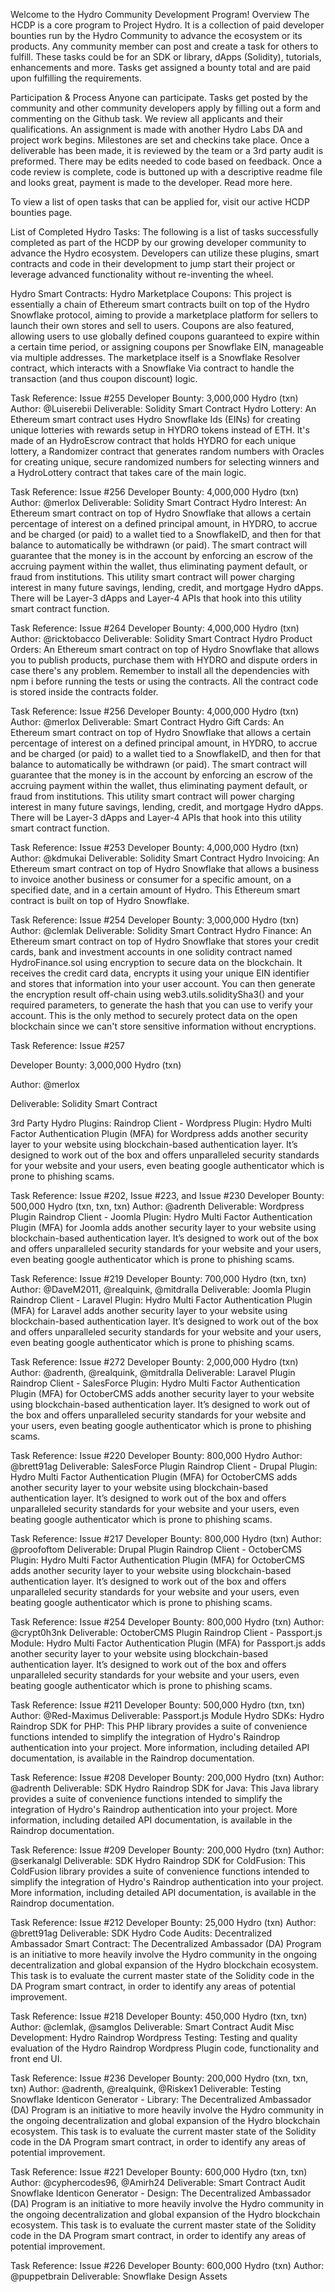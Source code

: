 Welcome to the Hydro Community Development Program!
Overview
The HCDP is a core program to Project Hydro. It is a collection of paid developer bounties run by the Hydro Community to advance the ecosystem or its products. Any community member can post and create a task for others to fulfill. These tasks could be for an SDK or library, dApps (Solidity), tutorials, enhancements and more. Tasks get assigned a bounty total and are paid upon fulfilling the requirements.

Participation & Process
Anyone can participate. Tasks get posted by the community and other community developers apply by filling out a form and commenting on the Github task. We review all applicants and their qualifications. An assignment is made with another Hydro Labs DA and project work begins. Milestones are set and checkins take place. Once a deliverable has been made, it is reviewed by the team or a 3rd party audit is preformed. There may be edits needed to code based on feedback. Once a code review is complete, code is buttoned up with a descriptive readme file and looks great, payment is made to the developer. Read more here.

To view a list of open tasks that can be applied for, visit our active HCDP bounties page.

List of Completed Hydro Tasks:
The following is a list of tasks successfully completed as part of the HCDP by our growing developer community to advance the Hydro ecosystem. Developers can utilize these plugins, smart contracts and code in their development to jump start their project or leverage advanced functionality without re-inventing the wheel.

Hydro Smart Contracts:
Hydro Marketplace Coupons: This project is essentially a chain of Ethereum smart contracts built on top of the Hydro Snowflake protocol, aiming to provide a marketplace platform for sellers to launch their own stores and sell to users. Coupons are also featured, allowing users to use globally defined coupons guaranteed to expire within a certain time period, or assigning coupons per Snowflake EIN, manageable via multiple addresses. The marketplace itself is a Snowflake Resolver contract, which interacts with a Snowflake Via contract to handle the transaction (and thus coupon discount) logic.

Task Reference: Issue #255
Developer Bounty: 3,000,000 Hydro (txn)
Author: @Luiserebii
Deliverable: Solidity Smart Contract
Hydro Lottery: An Ethereum smart contract uses Hydro Snowflake Ids (EINs) for creating unique lotteries with rewards setup in HYDRO tokens instead of ETH. It's made of an HydroEscrow contract that holds HYDRO for each unique lottery, a Randomizer contract that generates random numbers with Oracles for creating unique, secure randomized numbers for selecting winners and a HydroLottery contract that takes care of the main logic.

Task Reference: Issue #256
Developer Bounty: 4,000,000 Hydro (txn)
Author: @merlox
Deliverable: Solidity Smart Contract
Hydro Interest: An Ethereum smart contract on top of Hydro Snowflake that allows a certain percentage of interest on a defined principal amount, in HYDRO, to accrue and be charged (or paid) to a wallet tied to a SnowflakeID, and then for that balance to automatically be withdrawn (or paid). The smart contract will guarantee that the money is in the account by enforcing an escrow of the accruing payment within the wallet, thus eliminating payment default, or fraud from institutions. This utility smart contract will power charging interest in many future savings, lending, credit, and mortgage Hydro dApps. There will be Layer-3 dApps and Layer-4 APIs that hook into this utility smart contract function.

Task Reference: Issue #264
Developer Bounty: 4,000,000 Hydro (txn)
Author: @ricktobacco
Deliverable: Solidity Smart Contract
Hydro Product Orders: An Ethereum smart contract on top of Hydro Snowflake that allows you to publish products, purchase them with HYDRO and dispute orders in case there's any problem. Remember to install all the dependencies with npm i before running the tests or using the contracts. All the contract code is stored inside the contracts folder.

Task Reference: Issue #256
Developer Bounty: 4,000,000 Hydro (txn)
Author: @merlox
Deliverable: Smart Contract
Hydro Gift Cards: An Ethereum smart contract on top of Hydro Snowflake that allows a certain percentage of interest on a defined principal amount, in HYDRO, to accrue and be charged (or paid) to a wallet tied to a SnowflakeID, and then for that balance to automatically be withdrawn (or paid). The smart contract will guarantee that the money is in the account by enforcing an escrow of the accruing payment within the wallet, thus eliminating payment default, or fraud from institutions. This utility smart contract will power charging interest in many future savings, lending, credit, and mortgage Hydro dApps. There will be Layer-3 dApps and Layer-4 APIs that hook into this utility smart contract function.

Task Reference: Issue #253
Developer Bounty: 4,000,000 Hydro (txn)
Author: @kdmukai
Deliverable: Solidity Smart Contract
Hydro Invoicing: An Ethereum smart contract on top of Hydro Snowflake that allows a business to invoice another business or consumer for a specific amount, on a specified date, and in a certain amount of Hydro. This Ethereum smart contract is built on top of Hydro Snowflake.

Task Reference: Issue #254
Developer Bounty: 3,000,000 Hydro (txn)
Author: @clemlak
Deliverable: Solidity Smart Contract
Hydro Finance: An Ethereum smart contract on top of Hydro Snowflake that stores your credit cards, bank and investment accounts in one solidity contract named HydroFinance.sol using encryption to secure data on the blockchain. It receives the credit card data, encrypts it using your unique EIN identifier and stores that information into your user account. You can then generate the encryption result off-chain using web3.utils.soliditySha3() and your required parameters, to generate the hash that you can use to verify your account. This is the only method to securely protect data on the open blockchain since we can't store sensitive information without encryptions.

Task Reference: Issue #257

Developer Bounty: 3,000,000 Hydro (txn)

Author: @merlox

Deliverable: Solidity Smart Contract

3rd Party Hydro Plugins:
Raindrop Client - Wordpress Plugin: Hydro Multi Factor Authentication Plugin (MFA) for Wordpress adds another security layer to your website using blockchain-based authentication layer. It’s designed to work out of the box and offers unparalleled security standards for your website and your users, even beating google authenticator which is prone to phishing scams.

Task Reference: Issue #202, Issue #223, and Issue #230
Developer Bounty: 500,000 Hydro (txn, txn, txn)
Author: @adrenth
Deliverable: Wordpress Plugin
Raindrop Client - Joomla Plugin: Hydro Multi Factor Authentication Plugin (MFA) for Joomla adds another security layer to your website using blockchain-based authentication layer. It’s designed to work out of the box and offers unparalleled security standards for your website and your users, even beating google authenticator which is prone to phishing scams.

Task Reference: Issue #219
Developer Bounty: 700,000 Hydro (txn, txn)
Author: @DaveM2011, @realquink, @mitdralla
Deliverable: Joomla Plugin
Raindrop Client - Laravel Plugin: Hydro Multi Factor Authentication Plugin (MFA) for Laravel adds another security layer to your website using blockchain-based authentication layer. It’s designed to work out of the box and offers unparalleled security standards for your website and your users, even beating google authenticator which is prone to phishing scams.

Task Reference: Issue #272
Developer Bounty: 2,000,000 Hydro (txn)
Author: @adrenth, @realquink, @mitdralla
Deliverable: Laravel Plugin
Raindrop Client - SalesForce Plugin: Hydro Multi Factor Authentication Plugin (MFA) for OctoberCMS adds another security layer to your website using blockchain-based authentication layer. It’s designed to work out of the box and offers unparalleled security standards for your website and your users, even beating google authenticator which is prone to phishing scams.

Task Reference: Issue #220
Developer Bounty: 800,000 Hydro
Author: @brett91ag
Deliverable: SalesForce Plugin
Raindrop Client - Drupal Plugin: Hydro Multi Factor Authentication Plugin (MFA) for OctoberCMS adds another security layer to your website using blockchain-based authentication layer. It’s designed to work out of the box and offers unparalleled security standards for your website and your users, even beating google authenticator which is prone to phishing scams.

Task Reference: Issue #217
Developer Bounty: 800,000 Hydro (txn)
Author: @proofoftom
Deliverable: Drupal Plugin
Raindrop Client - OctoberCMS Plugin: Hydro Multi Factor Authentication Plugin (MFA) for OctoberCMS adds another security layer to your website using blockchain-based authentication layer. It’s designed to work out of the box and offers unparalleled security standards for your website and your users, even beating google authenticator which is prone to phishing scams.

Task Reference: Issue #254
Developer Bounty: 800,000 Hydro (txn)
Author: @crypt0h3nk
Deliverable: OctoberCMS Plugin
Raindrop Client - Passport.js Module: Hydro Multi Factor Authentication Plugin (MFA) for Passport.js adds another security layer to your website using blockchain-based authentication layer. It’s designed to work out of the box and offers unparalleled security standards for your website and your users, even beating google authenticator which is prone to phishing scams.

Task Reference: Issue #211
Developer Bounty: 500,000 Hydro (txn, txn)
Author: @Red-Maximus
Deliverable: Passport.js Module
Hydro SDKs:
Hydro Raindrop SDK for PHP: This PHP library provides a suite of convenience functions intended to simplify the integration of Hydro's Raindrop authentication into your project. More information, including detailed API documentation, is available in the Raindrop documentation.

Task Reference: Issue #208
Developer Bounty: 200,000 Hydro (txn)
Author: @adrenth
Deliverable: SDK
Hydro Raindrop SDK for Java: This Java library provides a suite of convenience functions intended to simplify the integration of Hydro's Raindrop authentication into your project. More information, including detailed API documentation, is available in the Raindrop documentation.

Task Reference: Issue #209
Developer Bounty: 200,000 Hydro (txn)
Author: @serkanalgl
Deliverable: SDK
Hydro Raindrop SDK for ColdFusion: This ColdFusion library provides a suite of convenience functions intended to simplify the integration of Hydro's Raindrop authentication into your project. More information, including detailed API documentation, is available in the Raindrop documentation.

Task Reference: Issue #212
Developer Bounty: 25,000 Hydro (txn)
Author: @brett91ag
Deliverable: SDK
Hydro Code Audits:
Decentralized Ambassador Smart Contract: The Decentralized Ambassador (DA) Program is an initiative to more heavily involve the Hydro community in the ongoing decentralization and global expansion of the Hydro blockchain ecosystem. This task is to evaluate the current master state of the Solidity code in the DA Program smart contract, in order to identify any areas of potential improvement.

Task Reference: Issue #218
Developer Bounty: 450,000 Hydro (txn, txn)
Author: @clemlak, @samglos
Deliverable: Smart Contract Audit
Misc Development:
Hydro Raindrop Wordpress Testing: Testing and quality evaluation of the Hydro Raindrop Wordpress Plugin code, functionality and front end UI.

Task Reference: Issue #236
Developer Bounty: 200,000 Hydro (txn, txn, txn)
Author: @adrenth, @realquink, @Riskex1
Deliverable: Testing
Snowflake Identicon Generator - Library: The Decentralized Ambassador (DA) Program is an initiative to more heavily involve the Hydro community in the ongoing decentralization and global expansion of the Hydro blockchain ecosystem. This task is to evaluate the current master state of the Solidity code in the DA Program smart contract, in order to identify any areas of potential improvement.

Task Reference: Issue #221
Developer Bounty: 600,000 Hydro (txn, txn)
Author: @cyphercodes96, @Amirh24
Deliverable: Smart Contract Audit
Snowflake Identicon Generator - Design: The Decentralized Ambassador (DA) Program is an initiative to more heavily involve the Hydro community in the ongoing decentralization and global expansion of the Hydro blockchain ecosystem. This task is to evaluate the current master state of the Solidity code in the DA Program smart contract, in order to identify any areas of potential improvement.

Task Reference: Issue #226
Developer Bounty: 600,000 Hydro (txn)
Author: @puppetbrain
Deliverable: Snowflake Design Assets
